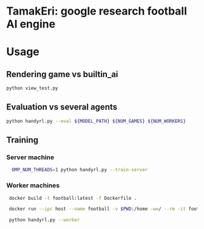 # TamakEri: google research football AI engine

# Usage

## Rendering game vs builtin_ai

```bash
python view_test.py
```

## Evaluation vs several agents

```bash
python handyrl.py --eval ${MODEL_PATH} ${NUM_GAMES} ${NUM_WORKERS}
```

## Training

### Server machine

```bash
  OMP_NUM_THREADS=1 python handyrl.py --train-server
```

### Worker machines

```bash
 docker build -t football:latest -f Dockerfile .
```
```bash
 docker run --ipc host --name football -v $PWD:/home -w=/ --rm -it football:latest /bin/bash -c "cd /home && /bin/bash"
```

```bash
 python handyrl.py --worker
```
